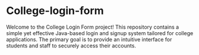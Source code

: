 # College-login-form
Welcome to the College Login Form project! This repository contains a simple yet effective Java-based login and signup system tailored for college applications. The primary goal is to provide an intuitive interface for students and staff to securely access their accounts.
